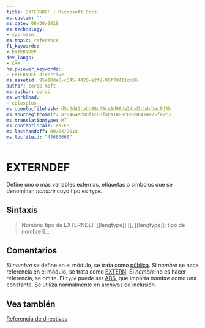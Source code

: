 ```yaml
---
title: EXTERNDEF | Microsoft Docs
ms.custom: ''
ms.date: 08/30/2018
ms.technology:
- cpp-masm
ms.topic: reference
f1_keywords:
- EXTERNDEF
dev_langs:
- C++
helpviewer_keywords:
- EXTERNDEF directive
ms.assetid: 95a10de6-c345-4428-a2f2-90f7d411dc86
author: corob-msft
ms.author: corob
ms.workload:
- cplusplus
ms.openlocfilehash: d5c3d42cabb88c38ce1d98da24cd2cb4ddec8d5b
ms.sourcegitcommit: a7046aac86f1c83faba1088c80698474e25fe7c3
ms.translationtype: MT
ms.contentlocale: es-ES
ms.lasthandoff: 09/04/2018
ms.locfileid: "43683666"
---
```

# <a name="externdef"></a>EXTERNDEF

Define uno o más variables externas, etiquetas o símbolos que se denominan *nombre* cuyo tipo es `type`.

## <a name="syntax"></a>Sintaxis

> Nombre: tipo de EXTERNDEF [[langtype]] [[, [[langtype]]: tipo de nombre]]...

## <a name="remarks"></a>Comentarios

Si *nombre* se define en el módulo, se trata como [pública](../../assembler/masm/public-masm.md). Si *nombre* se hace referencia en el módulo, se trata como [EXTERN](../../assembler/masm/extern-masm.md). Si *nombre* no es hacer referencia, se omite. El `type` puede ser [ABS](../../assembler/masm/operator-abs.md), que importa *nombre* como una constante. Se utiliza normalmente en archivos de inclusión.

## <a name="see-also"></a>Vea también

[Referencia de directivas](../../assembler/masm/directives-reference.md)<br/>